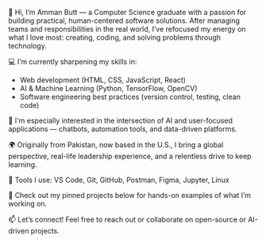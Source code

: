 👋 Hi, I’m Amman Butt — a Computer Science graduate with a passion for building practical, human-centered software solutions. After managing teams and responsibilities in the real world, I’ve refocused my energy on what I love most: creating, coding, and solving problems through technology.

💻 I’m currently sharpening my skills in:
- Web development (HTML, CSS, JavaScript, React)
- AI & Machine Learning (Python, TensorFlow, OpenCV)
- Software engineering best practices (version control, testing, clean code)

🚀 I'm especially interested in the intersection of AI and user-focused applications — chatbots, automation tools, and data-driven platforms.

🌍 Originally from Pakistan, now based in the U.S., I bring a global perspective, real-life leadership experience, and a relentless drive to keep learning.

🔧 Tools I use: VS Code, Git, GitHub, Postman, Figma, Jupyter, Linux

📂 Check out my pinned projects below for hands-on examples of what I’m working on.

📫 Let’s connect! Feel free to reach out or collaborate on open-source or AI-driven projects.

<!---
Amman15/Amman15 is a ✨ special ✨ repository because its `README.md` (this file) appears on your GitHub profile.
You can click the Preview link to take a look at your changes.
--->
